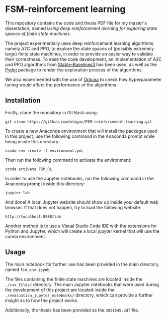 # FSM-reinforcement learning
This repository contains the code and thesis PDF file for my master's dissertation, 
named _Using deep reinforcement learning for exploring state spaces of finite state machines_.

The project experimentally uses deep reinforcement learning algorithms, namely A2C and PPO, to explore the state spaces of (possibly extremely large) finite state machines, in order to provide an easier way to validate their correctness. To ease the code development, an implementation of A2C and PPO algorithms from [Stable-Baselines3](https://stable-baselines3.readthedocs.io/en/master/) has been used, as well as the [Pydot](https://pypi.org/project/pydot/) package to render the exploration process of the algorithms.

We also experimented with the use of [Optuna](https://optuna.readthedocs.io/en/stable/) to check how hyperparameter tuning would affect the performance of the algorithms.

## Installation

Firstly, clone the repository in Git Bash using:

`git clone https://github.com/mlegas/FSM-reinforcement-learning.git`

To create a new Anaconda environment that will install the packages used in this project, use the following command in the Anaconda prompt while being inside this directory:

`conda env create -f environment.yml`

Then run the following command to activate the environment:

`conda activate FSM_RL`

In order to use the Jupyter notebooks, run the following command in the Anaconda prompt inside this directory:

`jupyter lab`

And done! A local Jupyter website should show up inside your default web browser.
If that does not happen, try to load the following website:

`http://localhost:8888/lab`

Another method is to use a Visual Studio Code IDE with the extensions for Python and Jupyter, 
which will create a local jupyter kernel that will use the conda environment.

## Usage

The main notebook for further use has been provided in the main directory, named `fsm_env.ipynb`. 

The files containing the finite state machines are located inside the `./csv_files/` directory.
The main Jupyter notebooks that were used during the development of this project
are located inside the `./evaluation_jupyter_notebooks/` directory, which can provide a further insight as to how the project works.

Additionally, the thesis has been provided as the `2031545.pdf` file.

